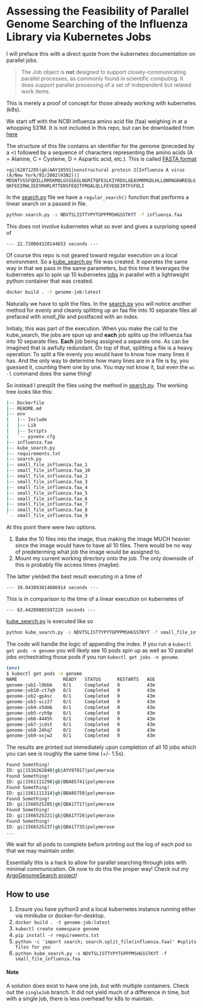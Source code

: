 # Assessing the Feasibility of Parallel Genome Searching of the Influenza Library via Kubernetes Jobs

I will preface this with a direct quote from the kubernetes documentation on parallel jobs.
>The Job object is **not** designed to support closely-communicating parallel processes, as commonly found in scientific computing. It does support parallel processing of a set of independent but related work items.

This is merely a proof of concept for those already working with kubernetes (k8s).

We start off with the NCBI influenza amino acid file (faa) weighing in at a whopping 531M. It is not included in this repo, but can be downloaded from [here](https://ftp.ncbi.nih.gov/genomes/INFLUENZA/)

The structure of this file contains an identifier for the genome (preceded by a <) followed by a sequence of characters representing the amino acids (A = Alanine, C = Cysteine, D = Aspartic acid, etc.). This is called [FASTA format](https://en.wikipedia.org/wiki/FASTA_format) 
```
>gi|62871295|gb|AAY18591|nonstructural protein 2[Influenza A virus (A/New York/93/2002(H3N2))]
MDSNTVSSFQDILLRMSKMQLGSSSEGLNGMITQFESLKIYRDSLGEAVMRMGDLHLLQNRNGKWREQLG
QKFEEIRWLIEEVRHRLRTTENSFEQITFMQALQLLFEVEQEIRTFSFQLI
```

In the [search.py](./search.py) file we have a `regular_search()` function that performs a linear search on a passed in file.
```bash
python search.py -s NDVTSLISTTYPYTGPPPMSHGSSTKYT -f influenza.faa
```

This does not involve kubernetes what so ever and gives a surprising speed of
```
--- 22.720004320144653 seconds ---
```

Of course this repo is not geared toward regular execution on a local environment. So a [kube_search.py](./kube_search.py) file was created. It operates the same way in that we pass in the same parameters, but this time it leverages the kubernetes api to spin up 10 kubernetes [jobs](https://kubernetes.io/docs/concepts/workloads/controllers/jobs-run-to-completion/) in parallel with a lightweight python container that was created.
```bash
docker build . -t genome-job:latest
```
Naturally we have to split the files. In the [search.py](./search.py) you will notice another method for evenly and cleanly splitting up an faa file into 10 separate files all prefaced with _small_file_ and postfaced with an index.

Initialy, this was part of the execution. When you make the call to the kube_search, the jobs are spun up and **each** job splits up the influenza.faa into 10 separate files. **Each** job being assigned a separate one. As can be imagined that is awfully redundant. On top of that, splitting a file is a heavy operation. To split a file evenly you would have to know how many lines it has. And the only way to determine how many lines are in a file is by, you guessed it, counting them one by one. You may not know it, but even the `wc -l` command does the same thing!

So instead I presplit the files using the method in [search.py](./search.py). The working tree looks like this:
```bash
|-- Dockerfile
|-- README.md
|-- env
|   |-- Include
|   |-- Lib
|   |-- Scripts
|   `-- pyvenv.cfg
|-- influenza.faa
|-- kube_search.py
|-- requirements.txt
|-- search.py
|-- small_file_influenza.faa_1
|-- small_file_influenza.faa_10
|-- small_file_influenza.faa_2
|-- small_file_influenza.faa_3
|-- small_file_influenza.faa_4
|-- small_file_influenza.faa_5
|-- small_file_influenza.faa_6
|-- small_file_influenza.faa_7
|-- small_file_influenza.faa_8
`-- small_file_influenza.faa_9

```
At this point there were two options.
1. Bake the 10 files into the image, thus making the image MUCH heavier since the image would have to have all 10 files. There would be no way of predeterming what job the image would be assigned to.
2. Mount my current working directory onto the job. The only downside of this is probably file access times (maybe).

The latter yielded the best result executing in a time of
```
--- 39.043893814086914 seconds ---
```
This is in comparison to the time of a linear execution on kubernetes of
```
--- 63.44209885597229 seconds ---
```

[kube_search.py](./kube_search.py) is executed like so
```bash
python kube_search.py -s NDVTSLISTTYPYTGPPPMSHGSSTKYT -f small_file_influenza.faa
```

The code will handle the logic of appending the index.
If you run a `kubectl get pods -n genome` you will likely see 10 pods spin up as well as 10 parallel jobs orchestrating those pods if you run `kubectl get jobs -n genome`.
```bash
(env) 
$ kubectl get pods -n genome
NAME                 READY   STATUS      RESTARTS   AGE
genome-job1-l9bbb    0/1     Completed   0          43m
genome-job10-ct7q9   0/1     Completed   0          43m
genome-job2-gp4sc    0/1     Completed   0          43m
genome-job3-vcz27    0/1     Completed   0          43m
genome-job4-x5dmb    0/1     Completed   0          43m
genome-job5-rzh9p    0/1     Completed   0          43m
genome-job6-4445h    0/1     Completed   0          43m
genome-job7-jcdst    0/1     Completed   0          43m
genome-job8-24hq7    0/1     Completed   0          43m
genome-job9-xxjw2    0/1     Completed   0          43m
```

The results are printed out immediately upon completion of all 10 jobs which you can see is roughly the same time (+/- 1.5s).

```bash
Found Something!
ID: gi|1516262840|gb|AYV97017|polymerase
Found Something!
ID: gi|1561111298|gb|BBA85741|polymerase
Found Something!
ID: gi|1561111314|gb|BBA85750|polymerase
Found Something!
ID: gi|1566525205|gb|QBA17717|polymerase
Found Something!
ID: gi|1566525221|gb|QBA17726|polymerase
Found Something!
ID: gi|1566525237|gb|QBA17735|polymerase
...
```
We wait for all pods to complete before printing out the log of each pod so that we may maintain order.

Essentially this is a hack to allow for parallel searching through jobs with minimal communication. Ok now to do this the proper way! Check out my [ArgoGenomeSearch project](https://github.com/aalsabag/argoGenomeSearch)!

## How to use
1. Ensure you have python3 and a local kubernetes instance running either via minikube or docker-for-desktop.
2. `docker build . -t genome-job:latest`
3. `kubectl create namespace genome`
4. `pip install -r requirements.txt`
5. `python -c 'import search; search.split_file(influenza.faa)' #splits files for you`
6. `python kube_search.py -s NDVTSLISTTYPYTGPPPMSHGSSTKYT -f small_file_influenza.faa`

#### Note
A solution does exist to have one job, but with multiple containers. Check out the `singleJob` branch. It did not yield much of a difference in time, but with a single job, there is less overhead for k8s to maintain.

